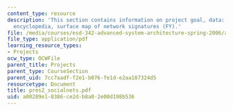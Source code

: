 ```yaml
---
content_type: resource
description: 'This section contains information on project goal, data: wikipedia online
  encyclopedia, surface map of network signatures (FY).'
file: /media/courses/esd-342-advanced-system-architecture-spring-2006/a00289e18386ce2db8a02e00d198b536_pres2_socialnets.pdf
file_type: application/pdf
learning_resource_types:
- Projects
ocw_type: OCWFile
parent_title: Projects
parent_type: CourseSection
parent_uid: 7cc7aadf-f2e1-b076-fe1d-e2aa187324d5
resourcetype: Document
title: pres2_socialnets.pdf
uid: a00289e1-8386-ce2d-b8a0-2e00d198b536
---
```

